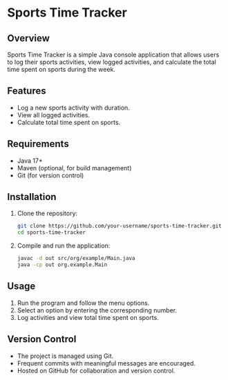 # Sports Time Tracker

## Overview
Sports Time Tracker is a simple Java console application that allows users to log their sports activities, view logged activities, and calculate the total time spent on sports during the week.

## Features
- Log a new sports activity with duration.
- View all logged activities.
- Calculate total time spent on sports.

## Requirements
- Java 17+
- Maven (optional, for build management)
- Git (for version control)

## Installation
1. Clone the repository:
   ```sh
   git clone https://github.com/your-username/sports-time-tracker.git
   cd sports-time-tracker
   ```
2. Compile and run the application:
   ```sh
   javac -d out src/org/example/Main.java
   java -cp out org.example.Main
   ```

## Usage
1. Run the program and follow the menu options.
2. Select an option by entering the corresponding number.
3. Log activities and view total time spent on sports.

## Version Control
- The project is managed using Git.
- Frequent commits with meaningful messages are encouraged.
- Hosted on GitHub for collaboration and version control.
